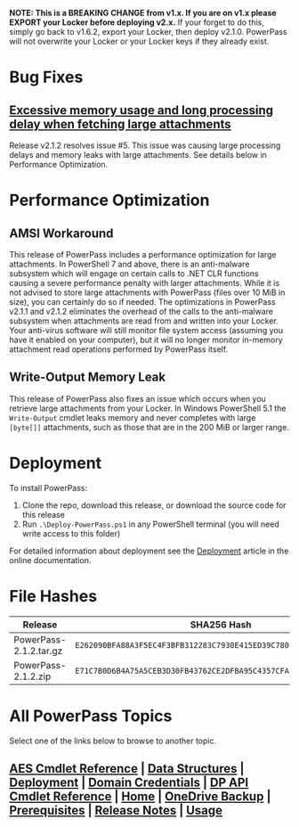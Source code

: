**NOTE: This is a BREAKING CHANGE from v1.x. If you are on v1.x please EXPORT your Locker before deploying v2.x.** If your forget to do this, simply go back to v1.6.2, export your Locker, then deploy v2.1.0. PowerPass will not overwrite your Locker or your Locker keys if they already exist.
# Bug Fixes
## [Excessive memory usage and long processing delay when fetching large attachments](https://github.com/chopinrlz/powerpass/issues/5)
Release v2.1.2 resolves issue #5. This issue was causing large processing delays and memory leaks with large attachments. See details below in Performance Optimization.
# Performance Optimization
## AMSI Workaround
This release of PowerPass includes a performance optimization for large attachments. In PowerShell 7 and above, there is an anti-malware subsystem which will engage on certain calls to .NET CLR functions causing a severe performance penalty with larger attachments. While it is not advised to store large attachments with PowerPass (files over 10 MiB in size), you can certainly do so if needed. The optimizations in PowerPass v2.1.1 and v2.1.2 eliminates the overhead of the calls to the anti-malware subsystem when attachments are read from and written into your Locker. Your anti-virus software will still monitor file system access (assuming you have it enabled on your computer), but it will no longer monitor in-memory attachment read operations performed by PowerPass itself.
## Write-Output Memory Leak
This release of PowerPass also fixes an issue which occurs when you retrieve large attachments from your Locker. In Windows PowerShell 5.1 the `Write-Output` cmdlet leaks memory and never completes with large `[byte[]]` attachments, such as those that are in the 200 MiB or larger range.
# Deployment
To install PowerPass:
1. Clone the repo, download this release, or download the source code for this release
2. Run `.\Deploy-PowerPass.ps1` in any PowerShell terminal (you will need write access to this folder)

For detailed information about deployment see the [Deployment](https://chopinrlz.github.io/powerpass/deployment) article in the online documentation.
# File Hashes
| Release                 | SHA256 Hash                                                        |
| ----------------------- | ------------------------------------------------------------------ |
| PowerPass-2.1.2.tar.gz  | `E262090BFA88A3F5EC4F3BFB312283C7930E415ED39C78074BF09DE5EBB59ACD` |
| PowerPass-2.1.2.zip     | `E71C7B0D6B4A75A5CEB3D30FB43762CE2DFBA95C4357CFA48FE80A00EE50276E` |

# All PowerPass Topics
Select one of the links below to browse to another topic.
## [AES Cmdlet Reference](https://chopinrlz.github.io/powerpass/aes-cmdlet-ref) | [Data Structures](https://chopinrlz.github.io/powerpass/data-structures) | [Deployment](https://chopinrlz.github.io/powerpass/deployment) | [Domain Credentials](https://chopinrlz.github.io/powerpass/domain-credentials) | [DP API Cmdlet Reference](https://chopinrlz.github.io/powerpass/dpapi-cmdlet-ref) | [Home](https://chopinrlz.github.io/powerpass) | [OneDrive Backup](https://chopinrlz.github.io/powerpass/onedrivebackup) | [Prerequisites](https://chopinrlz.github.io/powerpass/prerequisites) | [Release Notes](https://chopinrlz.github.io/powerpass/release-notes) | [Usage](https://chopinrlz.github.io/powerpass/usage)